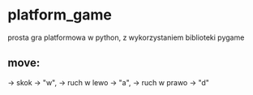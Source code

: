 # platform_game
 prosta gra platformowa w python, z wykorzystaniem biblioteki pygame

## move:
 -> skok -> "w",
 -> ruch w lewo -> "a",
 -> ruch w prawo -> "d"
